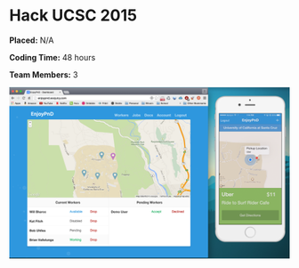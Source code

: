 # Hack UCSC 2015

**Placed:** N/A

**Coding Time:** 48 hours

**Team Members:** 3

![EnjoyPnd](https://github.com/bvallelunga/EnjoyPnd/raw/master/screenshot.png)
